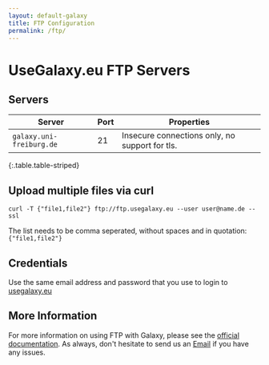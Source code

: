 ```yaml
---
layout: default-galaxy
title: FTP Configuration
permalink: /ftp/
---
```


# UseGalaxy.eu FTP Servers

## Servers

Server                   | Port | Properties
-----------------------  | ---- | ----
`galaxy.uni-freiburg.de` | 21   | Insecure connections only, no support for tls.
{:.table.table-striped}

## Upload multiple files via curl

`curl -T {"file1,file2"} ftp://ftp.usegalaxy.eu --user user@name.de --ssl`

The list needs to be comma seperated, without spaces and in quotation: `{"file1,file2"}`

## Credentials

Use the same email address and password that you use to login to [usegalaxy.eu](https://usegalaxy.eu)

## More Information

For more information on using FTP with Galaxy, please see the [official
documentation](https://galaxyproject.org/ftp-upload/). As always, don't
hesitate to send us an
[Email](mailto:galaxy@informatik.uni-freiburg.de?subject=FTP+Issue) if you
have any issues.
